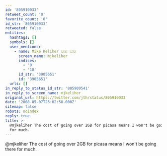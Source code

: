 ```yaml
---
id: '805910033'
retweet_count: '0'
favorite_count: '0'
id_str: '805910033'
retweeted: false
entities:
  hashtags: []
  symbols: []
  user_mentions:
    - name: Mike Keliher 🇺🇸 🇱🇺
      screen_name: mjkeliher
      indices:
        - '0'
        - '10'
      id_str: '3905651'
      id: '3905651'
  urls: []
in_reply_to_status_id_str: '805909541'
in_reply_to_screen_name: mjkeliher
original_url: https://twitter.com/jth/status/805910033
date: '2008-05-07T23:02:58.000Z'
sitemap: false
robots: noindex
reply: true
title: >-
  @mjkeliher The cost of going over 2GB for picasa means I won't be going there
  for much.
---
```


@mjkeliher The cost of going over 2GB for picasa means I won't be going there for much.